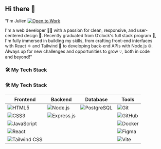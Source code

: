## Hi there 👋
"I'm Julien
[![Open to Work](https://img.shields.io/badge/Open%20to%20Work-%23brightgreen?style=for-the-badge&logo=linkedin)](https://www.linkedin.com/in/julien-m-269497236/)


I'm a web developer 👨‍💻 with a passion for clean, responsive, and user-centered design 🎨. Recently graduated from O’clock's full stack program 🚀, I'm fully immersed in building my skills, from crafting front-end interfaces with React ⚛️ and Tailwind 🌈 to developing back-end APIs with Node.js 🌐. Always up for new challenges and opportunities to grow 💡, both in code and beyond!"
### 🛠️ My Tech Stack

### 🛠️ My Tech Stack

| Frontend       | Backend       | Database       | Tools         |
| -------------- | ------------- | -------------- | ------------- |
| ![HTML5](https://img.shields.io/badge/-HTML5-E34F26?logo=html5&logoColor=white&style=for-the-badge) | ![Node.js](https://img.shields.io/badge/-Node.js-339933?logo=node.js&logoColor=white&style=for-the-badge) | ![PostgreSQL](https://img.shields.io/badge/-PostgreSQL-4169E1?logo=postgresql&logoColor=white&style=for-the-badge) | ![Git](https://img.shields.io/badge/-Git-F05032?logo=git&logoColor=white&style=for-the-badge) |
| ![CSS3](https://img.shields.io/badge/-CSS3-1572B6?logo=css3&logoColor=white&style=for-the-badge) | ![Express.js](https://img.shields.io/badge/-Express.js-000000?logo=express&logoColor=white&style=for-the-badge) | | ![GitHub](https://img.shields.io/badge/-GitHub-181717?logo=github&logoColor=white&style=for-the-badge) |
| ![JavaScript](https://img.shields.io/badge/-JavaScript-F7DF1E?logo=javascript&logoColor=black&style=for-the-badge) | | | ![Docker](https://img.shields.io/badge/-Docker-2496ED?logo=docker&logoColor=white&style=for-the-badge) |
| ![React](https://img.shields.io/badge/-React-61DAFB?logo=react&logoColor=black&style=for-the-badge) | | | ![Figma](https://img.shields.io/badge/-Figma-F24E1E?logo=figma&logoColor=white&style=for-the-badge) |
| ![Tailwind CSS](https://img.shields.io/badge/-Tailwind%20CSS-38B2AC?logo=tailwind-css&logoColor=white&style=for-the-badge) | | | ![Vite](https://img.shields.io/badge/-Vite-646CFF?logo=vite&logoColor=white&style=for-the-badge) |



